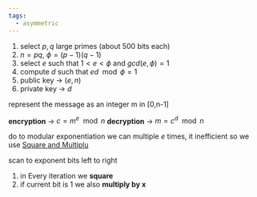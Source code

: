 ```yaml
---
tags:
  - asymmetric
---
```


1. select $p,q$ large primes (about 500 bits each)
2. $n=pq$, $\phi=(p-1)(q-1)$
3. select $e$ such that $1<e<\phi$ and $gcd(e,\phi)=1$ 
4. compute $d$ such that $ed \mod \phi = 1$ 
5. public key -> $(e,n)$
6. private key -> $d$

represent the message as an integer m in [0,n-1]

**encryption** -> $c = m^e \mod n$
**decryption** -> $m = c^d \mod n$

do to modular exponentiation we can multiple $e$ times, it inefficient
so we use [Square and Multiplu](https://www.practicalnetworking.net/stand-alone/square-and-multiply/)

scan to exponent bits left to right
1. in Every iteration we **square**
2. if current bit is 1 we also **multiply by x**

